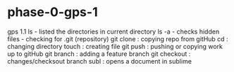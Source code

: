 # phase-0-gps-1
gps 1.1
ls - listed the directories in current directory
ls -a - checks hidden files - checking for .git (repository)
git clone : copying repo from gitHub
cd : changing directory
touch : creating file
git push : pushing or copying work up to gitHub
git branch : adding a feature branch
git checkout : changes/checksout branch
subl : opens a document in sublime

